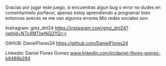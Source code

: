 Gracias por jugar este juego, si encuentras algun bug o error no dudes en comentarmelo porfavor, apenas estoy aprendiendo a programar bien entonces aveces se me van algunos errores
Mis redes sociales son: 

Instragram: 
gmz_dnl24 
https://instagram.com/gmz_dnl24?igshid=NTc4MTIwNjQ2YQ==

GitHUB:
DanielFlores24
https://github.com/DanielFlores24

Linkedin:
Daniel Flores Gomez 
www.linkedin.com/in/daniel-flores-gomez-b9486b284
